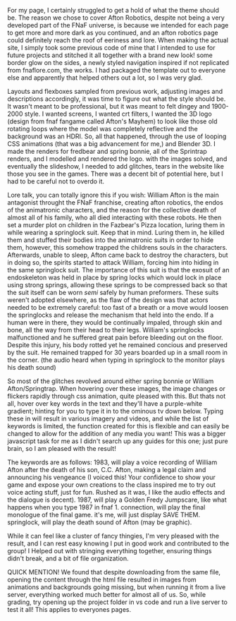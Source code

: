 For my page, I certainly struggled to get a hold of what the theme should be. The reason we chose to cover Afton Robotics, despite not being a very developed part of the FNaF universe, is because we intended for each page to get more and more dark as you continued, and an afton robotics page could definitely reach the roof of eeriness and lore. When making the actual site, I simply took some previous code of mine that I intended to use for future projects and stitched it all together with a brand new look! some border glow on the sides, a newly styled navigation inspired if not replicated from fnaflore.com, the works. I had packaged the template out to everyone else and apparently that helped others out a lot, so I was very glad.

Layouts and flexboxes sampled from previous work, adjusting images and descriptions accordingly, it was time to figure out what the style should be. It wasn't meant to be professional, but it was meant to felt dingey and 1900-2000 style. I wanted screens, I wanted crt filters, I wanted the 3D logo (design from fnaf fangame called Afton's Mayhem) to look like those old rotating loops where the model was completely reflective and the background was an HDRI. So, all that happened, through the use of looping CSS animations (that was a big advancement for me,) and Blender 3D. I made the renders for fredbear and spring bonnie, all of the Sprintrap renders, and I modelled and rendered the logo. with the images solved, and eventually the slideshow, I needed to add glitches, tears in the website like those you see in the games. There was a decent bit of potential here, but I had to be careful not to overdo it. 

Lore talk, you can totally ignore this if you wish: William Afton is the main antagonist throught the FNaF franchise, creating afton robotics, the endos of the animatronic characters, and the reason for the collective death of almost all of his family, who all died interacting with these robots. He then set a murder plot on children in the Fazbear's Pizza location, luring them in while wearing a springlock suit. Keep that in mind. Luring them in, he killed them and stuffed their bodies into the animatronic suits in order to hide them, however, this somehow trapped the childrens souls in the characters. Afterwards, unable to sleep, Afton came back to destroy the characters, but in doing so, the spirits started to attack William, forcing him into hiding in the same springlock suit. The importance of this suit is that the exosuit of an endoskeleton was held in place by spring locks which would lock in place using strong springs, allowing these springs to be compressed back so that the suit itself can be worn *semi* safely by human preformers. These suits weren't adopted elsewhere, as the flaw of the design was that actors needed to be extremely careful: too fast of a breath or a move would loosen the springlocks and release the mechanism that held into the endo. If a human were in there, they would be continually impaled, through skin and bone, all the way from their head to their legs. William's springlocks malfunctioned and he suffered great pain before bleeding out on the floor. Despite this injury, his body rotted yet he remained concious and preserved by the suit. He remained trapped for 30 years boarded up in a small room in the corner. (the audio heard when typing in springlock to the monitor plays his death sound)

So most of the glitches revolved around either spring bonnie or William Afton/Springtrap. When hovering over these images, the image changes or flickers rapidly through css animation, quite pleased with this. But thats not all, hover over key words in the text and they'll have a purple-white gradient; hinting for you to type it in to the ominous tv down below. Typing these in will result in various imagery and videos, and while the list of keywords is limited, the function created for this is flexible and can easily be changed to allow for the addition of any media you want! This was a bigger javascript task for me as I didn't search up any guides for this one; just pure brain, so I am pleased with the result!

The keywords are as follows: 1983, will play a voice recording of William Afton after the death of his son, C.C. Afton, making a legal claim and announcing his vengeance (I voiced this! Your confidence to show your game and expose your own creations to the class inspired me to try out voice acting stuff, just for fun. Rushed as it was, I like the audio effects and the dialogue is decent). 1987, will play a Golden Fredy Jumpscare, like what happens when you type 1987 in fnaf 1. connection, will play the final monologue of the final game. it's me, will just display SAVE THEM. springlock, will play the death sound of Afton (may be graphic).

While it can feel like a cluster of fancy thingies, I'm very pleased with the result, and I can rest easy knowing I put in good work and contributed to the group! I Helped out with stringing everything together, ensuring things didn't break, and a bit of file organization.

QUICK MENTION! We found that despite downloading from the same file, opening the content through the html file resulted in images from animations and backgrounds going missing, but when running it from a live server, everything worked much better for almost all of us. So, while grading, try opening up the project folder in vs code and run a live server to test it all! This applies to everyones pages.